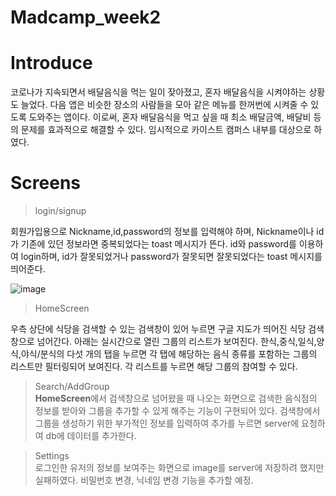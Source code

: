 # Madcamp_week2

# Introduce
코로나가 지속되면서 배달음식을 먹는 일이 잦아졌고, 혼자 배달음식을 시켜야하는 상황도 늘었다.
다음 앱은 비슷한 장소의 사람들을 모아 같은 메뉴를 한꺼번에 시켜줄 수 있도록 도와주는 앱이다. 이로써, 혼자 배달음식을 먹고 싶을 때 최소 배달금액, 배달비 등의 문제를 효과적으로 해결할 수 있다. 임시적으로 카이스트 캠퍼스 내부를 대상으로 하였다.   

# Screens
> login/signup 

회원가입용으로 Nickname,id,password의 정보를 입력해야 하며, Nickname이나 id가 기존에 있던 정보라면 중복되었다는 toast 메시지가 뜬다. id와 password를 이용하여 login하며, id가 잘못되었거나 password가 잘못되면 잘못되었다는 toast 메시지를 띄어준다.  

![image](https://user-images.githubusercontent.com/61463592/125501318-721b5c1e-d7f0-4bb6-8be7-60515b883035.png)



> HomeScreen

우측 상단에 식당을 검색할 수 있는 검색창이 있어 누르면 구글 지도가 띄어진 식당 검색창으로 넘어간다. 아래는 실시간으로 열린 그룹의 리스트가 보여진다. 한식,중식,일식,양식,야식/분식의 다섯 개의 탭을 누르면 각 탭에 해당하는 음식 종류를 포함하는 그룹의 리스트만 필터링되어 보여진다. 각 리스트를 누르면 해당 그룹의 참여할 수 있다.

> Search/AddGroup  
**HomeScreen**에서 검색창으로 넘어왔을 때 나오는 화면으로 검색한 음식점의 정보를 받아와 그룹을 추가할 수 있게 해주는 기능이 구현되어 있다. 검색창에서 그룹을 생성하기 위한 부가적인 정보를 입력하여 추가를 누르면 server에 요청하여 db에 데이터를 추가한다.

> Settings  
로그인한 유저의 정보를 보여주는 화면으로 image를 server에 저장하려 했지만 실패하였다. 비밀번호 변경, 닉네임 변경 기능을 추가할 예정.
